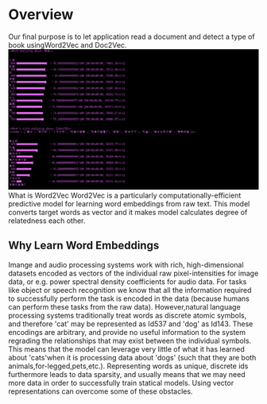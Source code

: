 <html>
<body>
  <h1>Overview</h1>
  Our final purpose is to let application read a document and detect a type of book usingWord2Vec and Doc2Vec.
<img alt="er" src="https://github.com/Eljefemasao/Natural-Language-Analysis/blob/image/image/graph1.png")
  <h2>What is Word2Vec</h2>
  Word2Vec is a particularly computationally-efficient predictive model for learning word embeddings from raw text. This model converts target words as vector and it makes model calculates degree of relatedness each other.
  <h2>Why Learn Word Embeddings</h2>
  Imange and audio processing systems work with rich, high-dimensional datasets encoded as vectors of the individual raw pixel-intensities for image data, or e.g. power spectral density coefficients for audio data. For tasks like object or speech recognition we know that all the information required to successfully perform the task is encoded in the data (because humans can perform these tasks from the raw data). However,natural language processing systems traditionally treat words as discrete atomic symbols, and therefore 'cat' may be represented as Id537 and 'dog' as Id143. These encodings are arbitrary, and provide no useful information to the system regrading the relationships that may exist between the individual symbols.
  This means that the model can leverage very little of what it has learned about 'cats'when it is processing data about 'dogs' (such that they are both animals,for-legged,pets,etc.). Representing words as unique, discrete ids furthermore leads to data sparsity, and usually means that we may need more data in order to successfully train statical models. Using vector representations can overcome some of these obstacles.
</body>
</html>
